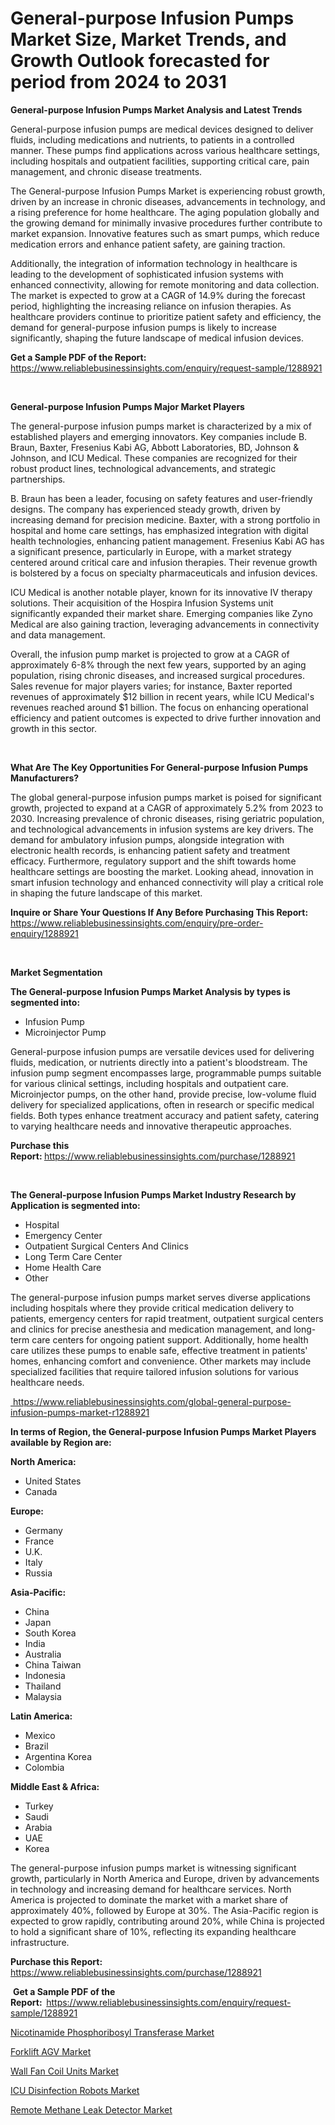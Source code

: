 <p><h1>General-purpose Infusion Pumps Market Size, Market Trends, and Growth Outlook forecasted for period from 2024 to 2031</h1></p><p><strong>General-purpose Infusion Pumps Market Analysis and Latest Trends</strong></p>
<p><p>General-purpose infusion pumps are medical devices designed to deliver fluids, including medications and nutrients, to patients in a controlled manner. These pumps find applications across various healthcare settings, including hospitals and outpatient facilities, supporting critical care, pain management, and chronic disease treatments.</p><p>The General-purpose Infusion Pumps Market is experiencing robust growth, driven by an increase in chronic diseases, advancements in technology, and a rising preference for home healthcare. The aging population globally and the growing demand for minimally invasive procedures further contribute to market expansion. Innovative features such as smart pumps, which reduce medication errors and enhance patient safety, are gaining traction.</p><p>Additionally, the integration of information technology in healthcare is leading to the development of sophisticated infusion systems with enhanced connectivity, allowing for remote monitoring and data collection. The market is expected to grow at a CAGR of 14.9% during the forecast period, highlighting the increasing reliance on infusion therapies. As healthcare providers continue to prioritize patient safety and efficiency, the demand for general-purpose infusion pumps is likely to increase significantly, shaping the future landscape of medical infusion devices.</p></p>
<p><strong>Get a Sample PDF of the Report:&nbsp;</strong> <a href="https://www.reliablebusinessinsights.com/enquiry/request-sample/1288921?utm_campaign=97&utm_medium=2&utm_source=Github&utm_content=ia&utm_term=26102024&utm_id=general-purpose-infusion-pumps">https://www.reliablebusinessinsights.com/enquiry/request-sample/1288921</a></p>
<p>&nbsp;</p>
<p><strong>General-purpose Infusion Pumps Major Market Players</strong></p>
<p><p>The general-purpose infusion pumps market is characterized by a mix of established players and emerging innovators. Key companies include B. Braun, Baxter, Fresenius Kabi AG, Abbott Laboratories, BD, Johnson & Johnson, and ICU Medical. These companies are recognized for their robust product lines, technological advancements, and strategic partnerships.</p><p>B. Braun has been a leader, focusing on safety features and user-friendly designs. The company has experienced steady growth, driven by increasing demand for precision medicine. Baxter, with a strong portfolio in hospital and home care settings, has emphasized integration with digital health technologies, enhancing patient management. Fresenius Kabi AG has a significant presence, particularly in Europe, with a market strategy centered around critical care and infusion therapies. Their revenue growth is bolstered by a focus on specialty pharmaceuticals and infusion devices.</p><p>ICU Medical is another notable player, known for its innovative IV therapy solutions. Their acquisition of the Hospira Infusion Systems unit significantly expanded their market share. Emerging companies like Zyno Medical are also gaining traction, leveraging advancements in connectivity and data management.</p><p>Overall, the infusion pump market is projected to grow at a CAGR of approximately 6-8% through the next few years, supported by an aging population, rising chronic diseases, and increased surgical procedures. Sales revenue for major players varies; for instance, Baxter reported revenues of approximately $12 billion in recent years, while ICU Medical's revenues reached around $1 billion. The focus on enhancing operational efficiency and patient outcomes is expected to drive further innovation and growth in this sector.</p></p>
<p>&nbsp;</p>
<p><strong>What Are The Key Opportunities For General-purpose Infusion Pumps Manufacturers?</strong></p>
<p><p>The global general-purpose infusion pumps market is poised for significant growth, projected to expand at a CAGR of approximately 5.2% from 2023 to 2030. Increasing prevalence of chronic diseases, rising geriatric population, and technological advancements in infusion systems are key drivers. The demand for ambulatory infusion pumps, alongside integration with electronic health records, is enhancing patient safety and treatment efficacy. Furthermore, regulatory support and the shift towards home healthcare settings are boosting the market. Looking ahead, innovation in smart infusion technology and enhanced connectivity will play a critical role in shaping the future landscape of this market.</p></p>
<p><strong>Inquire or Share Your Questions If Any Before Purchasing This Report:</strong> <a href="https://www.reliablebusinessinsights.com/enquiry/pre-order-enquiry/1288921?utm_campaign=97&utm_medium=2&utm_source=Github&utm_content=ia&utm_term=26102024&utm_id=general-purpose-infusion-pumps">https://www.reliablebusinessinsights.com/enquiry/pre-order-enquiry/1288921</a></p>
<p>&nbsp;</p>
<p><strong>Market Segmentation</strong></p>
<p><strong>The General-purpose Infusion Pumps Market Analysis by types is segmented into:</strong></p>
<p><ul><li>Infusion Pump</li><li>Microinjector Pump</li></ul></p>
<p><p>General-purpose infusion pumps are versatile devices used for delivering fluids, medication, or nutrients directly into a patient's bloodstream. The infusion pump segment encompasses large, programmable pumps suitable for various clinical settings, including hospitals and outpatient care. Microinjector pumps, on the other hand, provide precise, low-volume fluid delivery for specialized applications, often in research or specific medical fields. Both types enhance treatment accuracy and patient safety, catering to varying healthcare needs and innovative therapeutic approaches.</p></p>
<p><strong>Purchase this Report:&nbsp;</strong><a href="https://www.reliablebusinessinsights.com/purchase/1288921?utm_campaign=97&utm_medium=2&utm_source=Github&utm_content=ia&utm_term=26102024&utm_id=general-purpose-infusion-pumps">https://www.reliablebusinessinsights.com/purchase/1288921</a></p>
<p>&nbsp;</p>
<p><strong>The General-purpose Infusion Pumps Market Industry Research by Application is segmented into:</strong></p>
<p><ul><li>Hospital</li><li>Emergency Center</li><li>Outpatient Surgical Centers And Clinics</li><li>Long Term Care Center</li><li>Home Health Care</li><li>Other</li></ul></p>
<p><p>The general-purpose infusion pumps market serves diverse applications including hospitals where they provide critical medication delivery to patients, emergency centers for rapid treatment, outpatient surgical centers and clinics for precise anesthesia and medication management, and long-term care centers for ongoing patient support. Additionally, home health care utilizes these pumps to enable safe, effective treatment in patients' homes, enhancing comfort and convenience. Other markets may include specialized facilities that require tailored infusion solutions for various healthcare needs.</p></p>
<p><a href="https://www.reliablebusinessinsights.com/global-general-purpose-infusion-pumps-market-r1288921?utm_campaign=97&utm_medium=2&utm_source=Github&utm_content=ia&utm_term=26102024&utm_id=general-purpose-infusion-pumps">&nbsp;https://www.reliablebusinessinsights.com/global-general-purpose-infusion-pumps-market-r1288921</a></p>
<p><strong>In terms of Region, the General-purpose Infusion Pumps Market Players available by Region are:</strong></p>
<p>
    <p> <strong> North America: </strong>
        <ul>
            <li>United States</li>
            <li>Canada</li>
        </ul>
        </p> 
    <p> <strong> Europe: </strong>
        <ul>
            <li>Germany</li>
            <li>France</li>
            <li>U.K.</li>
            <li>Italy</li>
            <li>Russia</li>
        </ul>
        </p> 
    <p> <strong> Asia-Pacific: </strong>
        <ul>
            <li>China</li>
            <li>Japan</li>
            <li>South Korea</li>
            <li>India</li>
            <li>Australia</li>
            <li>China Taiwan</li>
            <li>Indonesia</li>
            <li>Thailand</li>
            <li>Malaysia</li>
        </ul>
        </p> 
    <p> <strong> Latin America: </strong>
        <ul>
            <li>Mexico</li>
            <li>Brazil</li>
            <li>Argentina Korea</li>
            <li>Colombia</li>
        </ul>
        </p> 
    <p> <strong> Middle East & Africa: </strong>
        <ul>
            <li>Turkey</li>
            <li>Saudi</li>
            <li>Arabia</li>
            <li>UAE</li>
            <li>Korea</li>
        </ul>
    </p>
    </p>
<p><p>The general-purpose infusion pumps market is witnessing significant growth, particularly in North America and Europe, driven by advancements in technology and increasing demand for healthcare services. North America is projected to dominate the market with a market share of approximately 40%, followed by Europe at 30%. The Asia-Pacific region is expected to grow rapidly, contributing around 20%, while China is projected to hold a significant share of 10%, reflecting its expanding healthcare infrastructure.</p></p>
<p><strong>Purchase this Report: </strong><a href="https://www.reliablebusinessinsights.com/purchase/1288921?utm_campaign=97&utm_medium=2&utm_source=Github&utm_content=ia&utm_term=26102024&utm_id=general-purpose-infusion-pumps">https://www.reliablebusinessinsights.com/purchase/1288921</a></p>
<p>&nbsp;<strong>Get a Sample PDF of the Report:&nbsp;&nbsp;</strong><a href="https://www.reliablebusinessinsights.com/enquiry/request-sample/1288921?utm_campaign=97&utm_medium=2&utm_source=Github&utm_content=ia&utm_term=26102024&utm_id=general-purpose-infusion-pumps">https://www.reliablebusinessinsights.com/enquiry/request-sample/1288921</a></p>
<p><strong></strong></p>
<p><p><a href="https://www.linkedin.com/pulse/nicotinamide-phosphoribosyl-transferase-market-research-report-pjonc?utm_campaign=97&utm_medium=2&utm_source=Github&utm_content=ia&utm_term=26102024&utm_id=general-purpose-infusion-pumps">Nicotinamide Phosphoribosyl Transferase Market</a></p><p><a href="https://issuu.com/reportprime-2/docs/forklift-agv-market-size-2030.pptx?utm_campaign=97&utm_medium=2&utm_source=Github&utm_content=ia&utm_term=26102024&utm_id=general-purpose-infusion-pumps">Forklift AGV Market</a></p><p><a href="https://www.linkedin.com/pulse/wall-fan-coil-units-market-segmentation-applications-kkfve?utm_campaign=97&utm_medium=2&utm_source=Github&utm_content=ia&utm_term=26102024&utm_id=general-purpose-infusion-pumps">Wall Fan Coil Units Market</a></p><p><a href="https://github.com/mac1evjen/Market-Research-Report-List-1/blob/main/icu-disinfection-robots-market.md?utm_campaign=97&utm_medium=2&utm_source=Github&utm_content=ia&utm_term=26102024&utm_id=general-purpose-infusion-pumps">ICU Disinfection Robots Market</a></p><p><a href="https://issuu.com/reportprime-2/docs/remote-methane-leak-detector-market_22aa1d1f49171e?utm_campaign=97&utm_medium=2&utm_source=Github&utm_content=ia&utm_term=26102024&utm_id=general-purpose-infusion-pumps">Remote Methane Leak Detector Market</a></p></p>